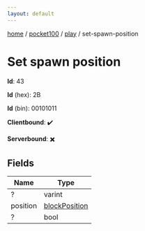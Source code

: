 ```yaml
---
layout: default
---
```


[home](/)  /  [pocket100](/protocol/pocket100)  /  [play](/protocol/pocket100/play)  /  set-spawn-position

# Set spawn position

**Id**: 43

**Id** (hex): 2B

**Id** (bin): 00101011

**Clientbound**: ✔️

**Serverbound**: ✖️

## Fields

Name | Type
---|---
? | varint
position | [blockPosition](/protocol/pocket100/types/block-position)
? | bool

